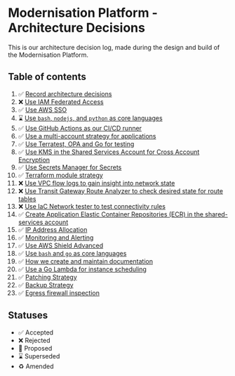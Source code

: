 # Modernisation Platform - Architecture Decisions

This is our architecture decision log, made during the design and build of the Modernisation Platform.

## Table of contents

1. ✅ [Record architecture decisions](0001-record-architecture-decisions.md)
1. ❌ [Use IAM Federated Access](0002-use-iam-federated-access.md)
1. ✅ [Use AWS SSO](0003-use-aws-sso.md)
1. ⌛️ [Use `bash`, `nodejs`, and `python` as core languages](0004-use-bash-node-python-as-core-languages.md)
1. ✅ [Use GitHub Actions as our CI/CD runner](0005-use-github-actions.md)
1. ✅ [Use a multi-account strategy for applications](0006-use-a-multi-account-strategy-for-applications.md)
1. ✅ [Use Terratest, OPA and Go for testing](0007-use-terratest-opa-and-go-for-testing.md)
1. ✅ [Use KMS in the Shared Services Account for Cross Account Encryption](0008-use-kms-in-shared-services-for-cross-account-encryption.md)
1. ✅ [Use Secrets Manager for Secrets](0009-use-secrets-manager-for-secrets.md)
1. ✅ [Terraform module strategy](0010-terraform-module-strategy.md)
1. ❌ [Use VPC flow logs to gain insight into network state](0011-use-vpc-flow-logs-to-gain-insight-into-network-state.md)
1. ❌ [Use Transit Gateway Route Analyzer to check desired state for route tables](0012-use-tgw-route-analyzer-to-check-desired-state-for-route-tables.md)
1. ❌ [Use IaC Network tester to test connectivity rules](0013-use-iac-network-tester-to-test-connectivity-rules.md)
1. ✅ [Create Application Elastic Container Repositories (ECR) in the shared-services account](0014-create-ecr-in-the-shared-services-account.md)
1. ✅ [IP Address Allocation](0016-ip-address-range-allocation.md)
1. ✅ [Monitoring and Alerting](0017-monitoring-and-alerting.md)
1. ✅ [Use AWS Shield Advanced](0018-use-aws-shield-advanced.md)
1. ✅ [Use `bash` and `go` as core languages](0019-use-bash-g0-as-core-languages.md)
1. ✅ [How we create and maintain documentation](0020-how-we-create-and-maintain-documentation.md)
1. ✅ [Use a Go Lambda for instance scheduling](0021-use-a-go-lambda-for-instance-scheduling.md)
1. ✅ [Patching Strategy](0022-patching-strategy.md)
1. ✅ [Backup Strategy](0023-backup-strategy.md)
1. ✅ [Egress firewall inspection](0024-egress-traffic-inspection.md)

## Statuses

- ✅ Accepted
- ❌ Rejected
- 🤔 Proposed
- ⌛️ Superseded
- ♻️ Amended
